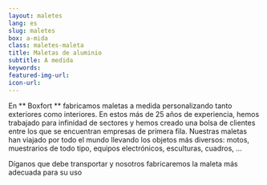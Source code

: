 ```yaml
---
layout: maletes
lang: es
slug: maletes
box: a-mida
class: maletes-maleta
title: Maletas de aluminio
subtitle: A medida
keywords: 
featured-img-url:
icon-url: 
---
```


En ** Boxfort ** fabricamos maletas a medida personalizando tanto exteriores como interiores.
En estos más de 25 años de experiencia, hemos trabajado para infinidad de sectores y hemos creado una bolsa de clientes entre los que se encuentran empresas de primera fila. Nuestras maletas han viajado por todo el mundo llevando los objetos más diversos: motos, muestrarios de todo tipo, equipos electrónicos, esculturas, cuadros, ...

Díganos que debe transportar y nosotros fabricaremos la maleta más adecuada para su uso
